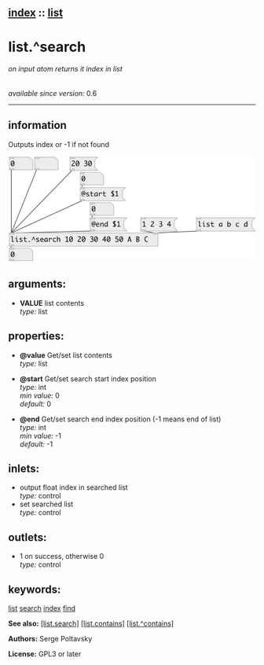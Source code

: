 [index](index.html) :: [list](category_list.html)
---

# list.^search

###### on input atom returns it index in list

*available since version:* 0.6

---


## information
Outputs index or -1 if not found


[![example](../examples/img/list.%5Esearch.jpg)](../examples/pd/list.%5Esearch.pd)



## arguments:

* **VALUE**
list contents<br>
_type:_ list<br>





## properties:

* **@value** 
Get/set list contents<br>
_type:_ list<br>

* **@start** 
Get/set search start index position<br>
_type:_ int<br>
_min value:_ 0<br>
_default:_ 0<br>

* **@end** 
Get/set search end index position (-1 means end of list)<br>
_type:_ int<br>
_min value:_ -1<br>
_default:_ -1<br>



## inlets:

* output float index in searched list<br>
_type:_ control
* set searched list<br>
_type:_ control



## outlets:

* 1 on success, otherwise 0<br>
_type:_ control



## keywords:

[list](keywords/list.html)
[search](keywords/search.html)
[index](keywords/index.html)
[find](keywords/find.html)



**See also:**
[\[list.search\]](list.search.html)
[\[list.contains\]](list.contains.html)
[\[list.^contains\]](list.%5Econtains.html)




**Authors:** Serge Poltavsky




**License:** GPL3 or later





